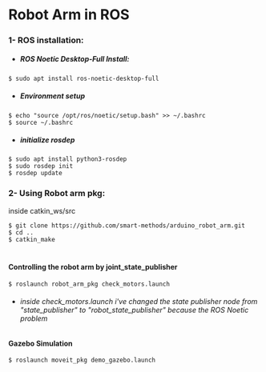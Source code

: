 # Robot Arm in ROS 
#####
### 1- ROS installation: 

- ##### ROS Noetic Desktop-Full Install:
````
$ sudo apt install ros-noetic-desktop-full
````
- ##### Environment setup
````
$ echo "source /opt/ros/noetic/setup.bash" >> ~/.bashrc
$ source ~/.bashrc
````
- ##### initialize rosdep
````
$ sudo apt install python3-rosdep
$ sudo rosdep init
$ rosdep update
````
### 2- Using Robot arm pkg: 
inside catkin_ws/src
````
$ git clone https://github.com/smart-methods/arduino_robot_arm.git
$ cd .. 
$ catkin_make
````
#
#### Controlling the robot arm by joint_state_publisher
````$ roslaunch robot_arm_pkg check_motors.launch````
- ######  inside check_motors.launch i've changed the state publisher node from "state_publisher" to "robot_state_publisher" because the ROS Noetic problem 

#### Gazebo Simulation
````$ roslaunch moveit_pkg demo_gazebo.launch````


